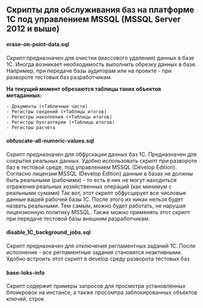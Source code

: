 ## Скрипты для обслуживания баз на платформе 1С под управлением MSSQL (MSSQL Server 2012 и выше)

#### erase-on-point-data.sql
Cкрипт предназначен для очистки (массового удаления) данных в базе 1С. Иногда возникает необходимость выполнить обрезку данных в базе.
Например, при передаче базы аудиторам или на проекте - при развороте тестовых баз разработчикам. 

**На текущий момент обрезаются таблицы таких объектов метаданных:**

    - Документы (+Табличные части)
    - Регистры сведений (+Таблицы итогов)
    - Регистры накопления (+Таблицы итогов)
    - Регистры бухгалтерии (+Таблицы итогов)
    - Регистры расчета

#### obfuscate-all-numeric-values.sql

Скрипт предназначен для обфускации данных баз 1С. Предназначен для сокрытия реальных данных. Удобно использовать скрипт при развороте баз в тестовой среде, под управлением MSSQL (Develop Edition). 
Согласно лицензии MSSQL (Develop Edition) данные в базах не должны быть реальными (рабочими) - то есть в них не могут находиться отражения реальных хозяйственных операций (как минимум с реальными сумами)
Так вот, этот скрипт обфусцирует все числовые данные вашей рабочей базы 1С. После этого их никак нельзя будет назвать реальными.
Тем самым, можно будет работать, не нарушая лицензионную политику MSSQL. Также можно применять этот скрипт при передаче тестовой базы внешним разработчикам.

#### disable_1C_background_jobs.sql

Скрипт предназначен для отключения регламентных заданий 1С. После исполнения - все регламентные задания становятся неактивными. Удобно встроить этот скрипт в develop среду разворота тестовых баз

#### base-loks-info

Скрипт содержит примеры запросов для просмотра установленных блоикровок на инстансе, а также просомтра заблокированных объектов ключей, строк